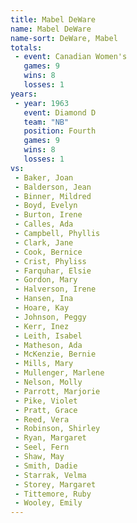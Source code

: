 ```yaml
---
title: Mabel DeWare
name: Mabel DeWare
name-sort: DeWare, Mabel
totals:
 - event: Canadian Women's
   games: 9
   wins: 8
   losses: 1
years:
 - year: 1963
   event: Diamond D
   team: "NB"
   position: Fourth
   games: 9
   wins: 8
   losses: 1
vs:
 - Baker, Joan
 - Balderson, Jean
 - Binner, Mildred
 - Boyd, Evelyn
 - Burton, Irene
 - Calles, Ada
 - Campbell, Phyllis
 - Clark, Jane
 - Cook, Bernice
 - Crist, Phyliss
 - Farquhar, Elsie
 - Gordon, Mary
 - Halverson, Irene
 - Hansen, Ina
 - Hoare, Kay
 - Johnson, Peggy
 - Kerr, Inez
 - Leith, Isabel
 - Matheson, Ada
 - McKenzie, Bernie
 - Mills, Mary
 - Mullenger, Marlene
 - Nelson, Molly
 - Parrott, Marjorie
 - Pike, Violet
 - Pratt, Grace
 - Reed, Vera
 - Robinson, Shirley
 - Ryan, Margaret
 - Seel, Fern
 - Shaw, May
 - Smith, Dadie
 - Starrak, Velma
 - Storey, Margaret
 - Tittemore, Ruby
 - Wooley, Emily
---
```

